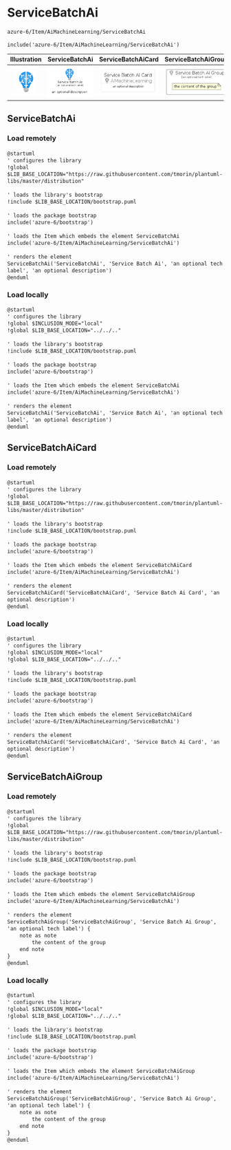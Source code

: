 # ServiceBatchAi


```text
azure-6/Item/AiMachineLearning/ServiceBatchAi
```

```text
include('azure-6/Item/AiMachineLearning/ServiceBatchAi')
```



| Illustration | ServiceBatchAi | ServiceBatchAiCard | ServiceBatchAiGroup |
| :---: | :---: | :---: | :---: |
| ![illustration for Illustration](../../../azure-6/Item/AiMachineLearning/ServiceBatchAi.png) | ![illustration for ServiceBatchAi](../../../azure-6/Item/AiMachineLearning/ServiceBatchAi.Local.png) | ![illustration for ServiceBatchAiCard](../../../azure-6/Item/AiMachineLearning/ServiceBatchAiCard.Local.png) | ![illustration for ServiceBatchAiGroup](../../../azure-6/Item/AiMachineLearning/ServiceBatchAiGroup.Local.png) |




## ServiceBatchAi

### Load remotely
```plantuml
@startuml
' configures the library
!global $LIB_BASE_LOCATION="https://raw.githubusercontent.com/tmorin/plantuml-libs/master/distribution"

' loads the library's bootstrap
!include $LIB_BASE_LOCATION/bootstrap.puml

' loads the package bootstrap
include('azure-6/bootstrap')

' loads the Item which embeds the element ServiceBatchAi
include('azure-6/Item/AiMachineLearning/ServiceBatchAi')

' renders the element
ServiceBatchAi('ServiceBatchAi', 'Service Batch Ai', 'an optional tech label', 'an optional description')
@enduml
```

### Load locally
```plantuml
@startuml
' configures the library
!global $INCLUSION_MODE="local"
!global $LIB_BASE_LOCATION="../../.."

' loads the library's bootstrap
!include $LIB_BASE_LOCATION/bootstrap.puml

' loads the package bootstrap
include('azure-6/bootstrap')

' loads the Item which embeds the element ServiceBatchAi
include('azure-6/Item/AiMachineLearning/ServiceBatchAi')

' renders the element
ServiceBatchAi('ServiceBatchAi', 'Service Batch Ai', 'an optional tech label', 'an optional description')
@enduml
```

## ServiceBatchAiCard

### Load remotely
```plantuml
@startuml
' configures the library
!global $LIB_BASE_LOCATION="https://raw.githubusercontent.com/tmorin/plantuml-libs/master/distribution"

' loads the library's bootstrap
!include $LIB_BASE_LOCATION/bootstrap.puml

' loads the package bootstrap
include('azure-6/bootstrap')

' loads the Item which embeds the element ServiceBatchAiCard
include('azure-6/Item/AiMachineLearning/ServiceBatchAi')

' renders the element
ServiceBatchAiCard('ServiceBatchAiCard', 'Service Batch Ai Card', 'an optional description')
@enduml
```

### Load locally
```plantuml
@startuml
' configures the library
!global $INCLUSION_MODE="local"
!global $LIB_BASE_LOCATION="../../.."

' loads the library's bootstrap
!include $LIB_BASE_LOCATION/bootstrap.puml

' loads the package bootstrap
include('azure-6/bootstrap')

' loads the Item which embeds the element ServiceBatchAiCard
include('azure-6/Item/AiMachineLearning/ServiceBatchAi')

' renders the element
ServiceBatchAiCard('ServiceBatchAiCard', 'Service Batch Ai Card', 'an optional description')
@enduml
```

## ServiceBatchAiGroup

### Load remotely
```plantuml
@startuml
' configures the library
!global $LIB_BASE_LOCATION="https://raw.githubusercontent.com/tmorin/plantuml-libs/master/distribution"

' loads the library's bootstrap
!include $LIB_BASE_LOCATION/bootstrap.puml

' loads the package bootstrap
include('azure-6/bootstrap')

' loads the Item which embeds the element ServiceBatchAiGroup
include('azure-6/Item/AiMachineLearning/ServiceBatchAi')

' renders the element
ServiceBatchAiGroup('ServiceBatchAiGroup', 'Service Batch Ai Group', 'an optional tech label') {
    note as note
        the content of the group
    end note
}
@enduml
```

### Load locally
```plantuml
@startuml
' configures the library
!global $INCLUSION_MODE="local"
!global $LIB_BASE_LOCATION="../../.."

' loads the library's bootstrap
!include $LIB_BASE_LOCATION/bootstrap.puml

' loads the package bootstrap
include('azure-6/bootstrap')

' loads the Item which embeds the element ServiceBatchAiGroup
include('azure-6/Item/AiMachineLearning/ServiceBatchAi')

' renders the element
ServiceBatchAiGroup('ServiceBatchAiGroup', 'Service Batch Ai Group', 'an optional tech label') {
    note as note
        the content of the group
    end note
}
@enduml
```

